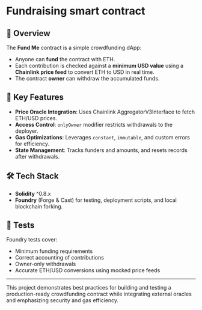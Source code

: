 # Fundraising smart contract

## 📜 Overview

The **Fund Me** contract is a simple crowdfunding dApp:

* Anyone can **fund** the contract with ETH.
* Each contribution is checked against a **minimum USD value** using a **Chainlink price feed** to convert ETH to USD in real time.
* The contract **owner** can withdraw the accumulated funds.

## 🧩 Key Features

* **Price Oracle Integration**: Uses Chainlink AggregatorV3Interface to fetch ETH/USD prices.
* **Access Control**: `onlyOwner` modifier restricts withdrawals to the deployer.
* **Gas Optimizations**: Leverages `constant`, `immutable`, and custom errors for efficiency.
* **State Management**: Tracks funders and amounts, and resets records after withdrawals.

## 🛠 Tech Stack

* **Solidity** ^0.8.x
* **Foundry** (Forge & Cast) for testing, deployment scripts, and local blockchain forking.

## 🧪 Tests

Foundry tests cover:

* Minimum funding requirements
* Correct accounting of contributions
* Owner-only withdrawals
* Accurate ETH/USD conversions using mocked price feeds

---

This project demonstrates best practices for building and testing a production-ready crowdfunding contract while integrating external oracles and emphasizing security and gas efficiency.
